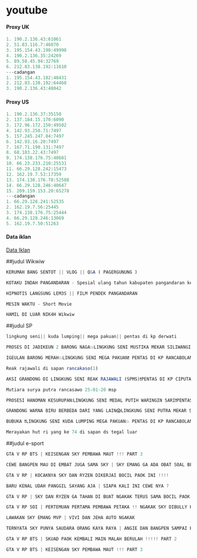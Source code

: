 # youtube


#### Proxy UK
```js
1. 190.2.136.43:61061
2. 51.83.116.7:46070
3. 195.154.43.198:49998
4. 190.2.136.35:24269
5. 89.58.45.94:32769
6. 212.83.138.192:11610
---cadangan
1. 195.154.43.182:48431
2. 212.83.138.192:64468
3. 190.2.136.43:48042
```

#### Proxy US
```js
1. 190.2.136.37:35150
2. 137.184.15.170:6090
3. 172.96.172.150:49502
4. 142.93.250.71:7497
5. 157.245.247.84:7497
6. 142.93.16.20:7497
7. 167.71.190.131:7497
8. 68.183.22.43:7497
9. 174.138.176.75:40681
10. 66.23.233.210:25531
11. 66.29.128.242:15473
12. 162.19.7.53:17359
13. 174.138.176.78:52588
14. 66.29.128.246:40647
15. 209.159.153.20:65278
---cadangan
1. 66.29.128.241:52535
2. 162.19.7.56:25445
3. 174.138.176.75:25444
4. 66.29.128.246:13069
5. 162.19.7.50:51263
```


#### Data iklan
[Data Iklan](https://www.prepostseo.com/tool/fake-address-generator)


##judul Wikwiw

```js
KERUMAH BANG SENTOT || VLOG || Q&A ( PAGERGUNUNG )
```
```js
KOTAKU INDAH PANGANDARAN - Spesial ulang tahun kabupaten pangandaran ke 10 tahun.
```
```js
HIPNOTIS LANGSUNG LEM3S || FILM PENDEK PANGANDARAN
```
```js
MESIN WAKTU - Short Movie
```
```js
HAMIL DI LUAR NIK4H Wikwiw
```


##judul SP

```js
lingkung seni|| kuda lumping|| mega pakuan|| pentas di kp derwati
```
```js
PROSES DI JADIKEUN 2 BARONG NAGA💥LINGKUNG SENI MUSTIKA MEKAR SILIWANGI❗PENTAS DI LEWI MUNDING‼‼
```
```js
IGEULAN BARONG MERAH💥LINGKUNG SENI MEGA PAKUAN❗ PENTAS DI KP RANCABOLANG GDE BAGE 31-11-21❗
```
```js
Reak rajawali di sapan rancakaso(1)
```
```js
AKSI GRANDONG DI LINGKUNG SENI REAK RAJAWALI (SPMS)❗PENTAS DI KP CIPUTAT
```
```js
Mutiara surya putra rancasawo 25-01-20 msp
```
```js
PROSESI HANOMAN KESURUPAN❕LINGKUNG SENI MEDAL PUTIH WARINGIN SARI❗PENTAS DI BOJONG EMAS 13-03-22
```
```js
GRANDONG WARNA BIRU BERBEDA DARI YANG LAIN😱LINGKUNG SENI PUTRA MEKAR SALUYU💥LIVE IN LEWI NUTUG❕
```
```js
BUBUKA ❗LINGKUNG SENI KUDA LUMPING MEGA PAKUAN💥 PENTAS DI KP RANCABOLANG GEDE BAGE 06-11-21❗
```
```js
Merayakan hut ri yang ke 74 di sapan ds tegal luar
```

##judul e-sport
```js
GTA V RP BTS | KEISENGAN SKY PEMBAWA MAUT !!! PART 3
```
```js
CEWE BANGPEN MAU DI EMBAT JUGA SAMA SKY | SKY EMANG GA ADA OBAT SOAL BEGINIAN !!!
```
```js
GTA V RP | KOCAKNYA SKY DAN RYZEN DIKERJAI BOCIL PAOK INI !!!!
```
```js
BARU KENAL UDAH PANGGIL SAYANG AJA | SIAPA KALI INI CEWE NYA ?
```
```js
GTA V RP | SKY DAN RYZEN GA TAHAN DI BUAT NGAKAK TERUS SAMA BOCIL PAOK INI !!!!
```
```js
GTA V RP SOI | PERTEMUAN PERTAMA PEMBAWA PETAKA !! NGAKAK SKY DIBULLY HABIS HABISAN !!!
```
```js
LAWAKAN SKY EMANG MVP | VIVI DAN JEHA AUTO NGAKAK
```
```js
TERNYATA SKY PUNYA SAUDARA ORANG KAYA RAYA | ANGIE DAN BANGPEN SAMPAI KAGET !!!!
```
```js
GTA V RP BTS | SKUAD PAOK KEMBALI MAIN MALAH BERULAH !!!!! PART 2
```
```js
GTA V RP BTS | KEISENGAN SKY PEMBAWA MAUT !!! PART 3
```
